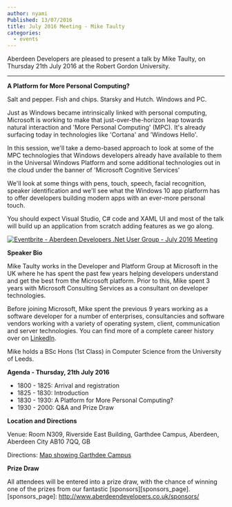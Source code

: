 ```yaml
---
author: nyami
Published: 13/07/2016
title: July 2016 Meeting - Mike Taulty
categories:
  - events
---
```

Aberdeen Developers are pleased to present a talk by Mike Taulty, on Thursday 21th July 2016 at the Robert Gordon University.

***

**A Platform for More Personal Computing?**

Salt and pepper. Fish and chips. Starsky and Hutch. Windows and PC.

Just as Windows became intrinsically linked with personal computing, Microsoft is working to make that just-over-the-horizon leap towards natural interaction and 'More Personal Computing' (MPC). It's already surfacing today in technologies like 'Cortana' and 'Windows Hello'.

In this session, we'll take a demo-based approach to look at some of the MPC technologies that Windows developers already have available to them in the Universal Windows Platform and some additional technologies out in the cloud under the banner of 'Microsoft Cognitive Services'

We'll look at some things with pens, touch, speech, facial recognition, speaker identification and we'll see what the Windows 10 app platform has to offer developers building modern apps with an ever-more personal touch.

You should expect Visual Studio, C# code and XAML UI and most of the talk will build up an application from scratch adding features as we go along.

[![Eventbrite - Aberdeen Developers .Net User Group - July 2016 Meeting](https://www.eventbrite.com/custombutton?eid=11987778769)](http://www.eventbrite.com/e/aberdeen-developers-net-user-group-july-2016-meeting-tickets-26418169456?aff=blog)

**Speaker Bio**

Mike Taulty works in the Developer and Platform Group at Microsoft in the UK where he has spent the past few years helping developers understand and get the best from the Microsoft platform. Prior to this, Mike spent 3 years with Microsoft Consulting Services as a consultant on developer technologies.

Before joining Microsoft, Mike spent the previous 9 years working as a software developer for a number of enterprises, consultancies and software vendors working with a variety of operating system, client, communication and server technologies. You can find more of a complete career history over on [LinkedIn](http://uk.linkedin.com/in/mtaulty).

Mike holds a BSc Hons (1st Class) in Computer Science from the University of Leeds.

**Agenda - Thursday, 21th July 2016**
+ 1800 - 1825: Arrival and registration
+ 1825 - 1830: Introduction
+ 1830 - 1930: A Platform for More Personal Computing?
+ 1930 - 2000: Q&A and Prize Draw

**Location and Directions**

Venue: Room N309, Riverside East Building, Garthdee Campus, Aberdeen, Aberdeen City AB10 7QQ, GB

Directions: [Map showing Garthdee Campus](https://maps.google.co.uk/maps?q=Faculty+of+Health+%26+Social+Care,+Garthdee+Campus,+Aberdeen,+Aberdeen+City+AB10+7QG,+GB&hl=en&ll=57.119317,-2.136133&spn=0.004165,0.012413&sll=57.746995,-4.687341&sspn=8.392957,25.422363&hq=Faculty+of+Health+%26+Social+Care,+Garthdee+Campus,&hnear=AB10+7QG,+United+Kingdom&t=m&z=17&iwloc=A)

**Prize Draw**

All attendees will be entered into a prize draw, with the chance of winning one of the prizes from our fantastic [sponsors][sponsors_page].
[sponsors_page]: http://www.aberdeendevelopers.co.uk/sponsors/
